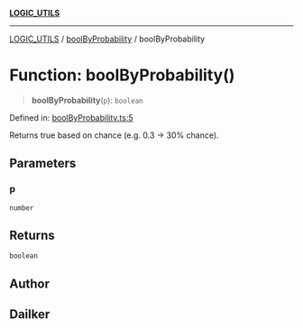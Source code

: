 [**LOGIC_UTILS**](../../README.md)

***

[LOGIC_UTILS](../../README.md) / [boolByProbability](../README.md) / boolByProbability

# Function: boolByProbability()

> **boolByProbability**(`p`): `boolean`

Defined in: [boolByProbability.ts:5](https://github.com/dailker/everyutil/blob/0ec5ce08552e5059ec58e2975404aeb74a6202b1/src/logic/boolByProbability.ts#L5)

Returns true based on chance (e.g. 0.3 → 30% chance).

## Parameters

### p

`number`

## Returns

`boolean`

## Author

## Dailker
